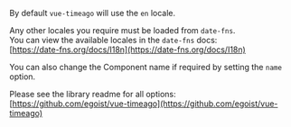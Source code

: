 By default `vue-timeago` will use the `en` locale.

Any other locales you require must be loaded from `date-fns`.  
You can view the available locales in the `date-fns` docs:  
[https://date-fns.org/docs/I18n](https://date-fns.org/docs/I18n)

You can also change the Component name if required by setting the `name` option.

Please see the library readme for all options:
[https://github.com/egoist/vue-timeago](https://github.com/egoist/vue-timeago)
